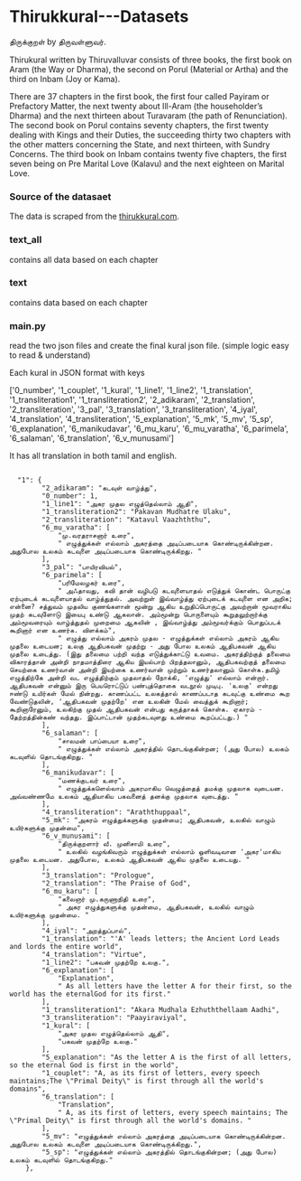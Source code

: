 # Thirukkural---Datasets
திருக்குறள் by திருவள்ளுவர். 

Thirukural written by Thiruvalluvar consists of three books, the first book on Aram (the Way or Dharma), the second on Porul (Material or Artha) and the third on Inbam (Joy or Kama).

There are 37 chapters in the first book, the first four called Payiram or Prefactory Matter, the next twenty about Ill-Aram (the householder’s Dharma) and the next thirteen about Turavaram (the path of Renunciation). The second book on Porul contains seventy chapters, the first twenty dealing with Kings and their Duties, the succeeding thirty two chapters with the other matters concerning the State, and next thirteen, with Sundry Concerns. The third book on Inbam contains twenty five chapters, the first seven being on Pre Marital Love (Kalavu) and the next eighteen on Marital Love.

### Source of the datasaet
The data is scraped from the [thirukkural.com](http://www.thirukkural.com/).

### text_all
contains all data based on each chapter


### text
contains data based on each chapter


### main.py
read the two json files and create the final kural json file. (simple logic easy to read & understand)




Each kural in JSON format with keys

['0_number', '1_couplet', '1_kural', '1_line1', '1_line2', '1_translation', '1_transliteration1', '1_transliteration2', '2_adikaram', '2_translation', '2_transliteration', '3_pal', '3_translation', '3_transliteration', '4_iyal', '4_translation', '4_transliteration', '5_explanation', '5_mk', '5_mv', '5_sp', '6_explanation', '6_manikudavar', '6_mu_karu', '6_mu_varatha', '6_parimela', '6_salaman', '6_translation', '6_v_munusami']

It has all translation in both tamil and english.


```

  "1": {
        "2_adikaram": "கடவுள் வாழ்த்து",
        "0_number": 1,
        "1_line1": "அகர முதல எழுத்தெல்லாம் ஆதி",
        "1_transliteration2": "Pakavan Mudhatre Ulaku",
        "2_transliteration": "Katavul Vaazhththu",
        "6_mu_varatha": [
            "மு.வரதராசனார் உரை",
            " எழுத்துக்கள் எல்லாம் அகரத்தை அடிப்படையாக கொண்டிருக்கின்றன. அதுபோல உலகம் கடவுளை அடிப்படையாக கொண்டிருக்கிறது. "
        ],
        "3_pal": "பாயிரவியல்",
        "6_parimela": [
            "பரிமேலழகர் உரை",
            " அஃதாவது, கவி தான் வழிபடு கடவுளையாதல் எடுத்துக் கொண்ட பொருட்கு ஏற்புடைக் கடவுளையாதல் வாழ்த்துதல். அவற்றுள் இவ்வாழ்த்து ஏற்புடைக் கடவுளை என அறிக; என்னை? சத்துவம் முதலிய குணங்களான் மூன்று ஆகிய உறுதிப்பொருட்கு அவற்றான் மூவராகிய முதற் கடவுளோடு இயைபு உண்டு ஆகலான். அம்மூன்று பொருளையும் கூறுதலுற்றார்க்கு அம்மூவரையும் வாழ்த்துதல் முறைமை ஆகலின் , இவ்வாழ்த்து அம்மூவர்க்கும் பொதுப்படக் கூறினார் என உணர்க. விளக்கம்",
            " எழுத்து எல்லாம் அகரம் முதல - எழுத்துக்கள் எல்லாம் அகரம் ஆகிய முதலை உடையன; உலகு ஆதிபகவன் முதற்று - அது போல உலகம் ஆதிபகவன் ஆகிய முதலை உடைத்து. (இது தலைமை பற்றி வந்த எடுத்துக்காட்டு உவமை. அகரத்திற்குத் தலைமை விகாரத்தான் அன்றி நாதமாத்திரை ஆகிய இயல்பாற் பிறத்தலானும், ஆதிபகவற்குத் தலைமை செயற்கை உணர்வான் அன்றி இயற்கை உணர்வான் முற்றும் உணர்தலானும் கொள்க.தமிழ் எழுத்திற்கே அன்றி வட எழுத்திற்கும் முதலாதல் நோக்கி, 'எழுத்து' எல்லாம் என்றார். ஆதிபகவன் என்னும் இரு பெயரொட்டுப் பண்புத்தொகை வடநூல் முடிபு. 'உலகு' என்றது ஈண்டு உயிர்கள் மேல் நின்றது. காணப்பட்ட உலகத்தால் காணப்படாத கடவுட்கு உண்மை கூற வேண்டுதலின், 'ஆதிபகவன் முதற்றே' என உலகின் மேல் வைத்துக் கூறினார்; கூறினாரேனும், உலகிற்கு முதல் ஆதிபகவன் என்பது கருத்தாகக் கொள்க. ஏகாரம் - தேற்றத்தின்கண் வந்தது. இப்பாட்டான் முதற்கடவுளது உண்மை கூறப்பட்டது.) "
        ],
        "6_salaman": [
            "சாலமன் பாப்பையா உரை",
            " எழுத்துக்கள் எல்லாம் அகரத்தில் தொடங்குகின்றன; (அது போல) உலகம் கடவுளில் தொடங்குகிறது. "
        ],
        "6_manikudavar": [
            "மணக்குடவர் உரை",
            " எழுத்துக்களெல்லாம் அகரமாகிய வெழுத்தைத் தமக்கு முதலாக வுடையன. அவ்வண்ணமே உலகம் ஆதியாகிய பகவனைத் தனக்கு முதலாக வுடைத்து. "
        ],
        "4_transliteration": "Araththuppaal",
        "5_mk": "அகரம் எழுத்துக்களுக்கு முதன்மை; ஆதிபகவன், உலகில் வாழும் உயிர்களுக்கு முதன்மை",
        "6_v_munusami": [
            "திருக்குறளார் வீ. முனிசாமி உரை",
            " உலகில் வழங்கிவரும் எழுத்துக்கள் எல்லாம் ஒளிவடிவான 'அகர'மாகிய முதலை உடையன. அதுபோல, உலகம் ஆதிபகவன் ஆகிய முதலை உடையது. "
        ],
        "3_translation": "Prologue",
        "2_translation": "The Praise of God",
        "6_mu_karu": [
            "கலைஞர் மு.கருணாநிதி உரை",
            " அகர எழுத்துகளுக்கு முதன்மை, ஆதிபகவன், உலகில் வாழும் உயிர்களுக்கு முதன்மை. "
        ],
        "4_iyal": "அறத்துப்பால்",
        "1_translation": "'A' leads letters; the Ancient Lord Leads and lords the entire world",
        "4_translation": "Virtue",
        "1_line2": "பகவன் முதற்றே உலகு.",
        "6_explanation": [
            "Explanation",
            " As all letters have the letter A for their first, so the world has the eternalGod for its first."
        ],
        "1_transliteration1": "Akara Mudhala Ezhuththellaam Aadhi",
        "3_transliteration": "Paayiraviyal",
        "1_kural": [
            "அகர முதல எழுத்தெல்லாம் ஆதி",
            "பகவன் முதற்றே உலகு."
        ],
        "5_explanation": "As the letter A is the first of all letters, so the eternal God is first in the world",
        "1_couplet": "A, as its first of letters, every speech maintains;The \"Primal Deity\" is first through all the world's domains",
        "6_translation": [
            "Translation",
            " A, as its first of letters, every speech maintains; The \"Primal Deity\" is first through all the world's domains. "
        ],
        "5_mv": "எழுத்துக்கள் எல்லாம் அகரத்தை அடிப்படையாக கொண்டிருக்கின்றன. அதுபோல உலகம் கடவுளை அடிப்படையாக கொண்டிருக்கிறது.",
        "5_sp": "எழுத்துக்கள் எல்லாம் அகரத்தில் தொடங்குகின்றன; (அது போல) உலகம் கடவுளில் தொடங்குகிறது."
    },

```

